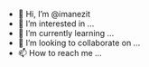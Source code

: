 - 👋 Hi, I’m @imanezit
- 👀 I’m interested in ...
- 🌱 I’m currently learning ...
- 💞️ I’m looking to collaborate on ...
- 📫 How to reach me ...

<!---
imanezit/imanezit is a ✨ special ✨ repository because its `README.md` (this file) appears on your GitHub profile.
You can click the Preview link to take a look at your changes.
--->
